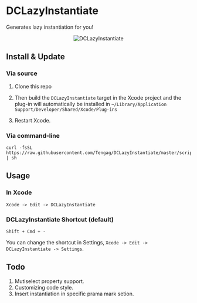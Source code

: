 DCLazyInstantiate
======
Generates lazy instantiation for you!

<p align="center" >
  <img src="https://raw.githubusercontent.com/Tengag/DCLazyInstantiate/master/screenshot.gif" alt="DCLazyInstantiate" title="DCLazyInstantiate">
</p>

## Install & Update

### Via source

1. Clone this repo

2. Then build the `DCLazyInstantiate` target in the Xcode project and the plug-in will automatically be installed in `~/Library/Application Support/Developer/Shared/Xcode/Plug-ins`

3. Restart Xcode.

### Via command-line

```shell
curl -fsSL https://raw.githubusercontent.com/Tengag/DCLazyInstantiate/master/script/install.sh | sh
```

## Usage
### In Xcode
```
Xcode -> Edit -> DCLazyInstantiate 
```

### DCLazyInstantiate Shortcut (default)
```
Shift + Cmd + -
```
You can change the shortcut in Settings, `Xcode -> Edit -> DCLazyInstantiate -> Settings`.

## Todo

1. Mutiselect property support.
2. Customizing code style.
3. Insert instantiation in specific prama mark setion.
